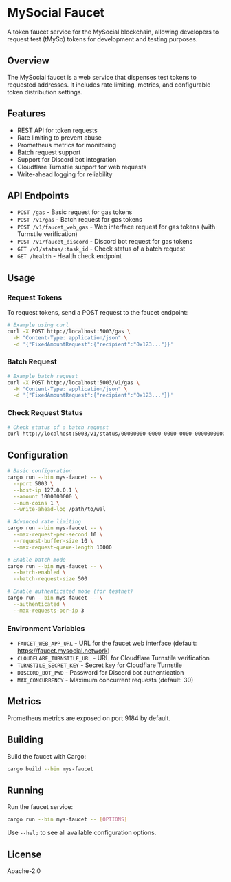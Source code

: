 # MySocial Faucet

A token faucet service for the MySocial blockchain, allowing developers to request test (tMySo) tokens for development and testing purposes.

## Overview

The MySocial faucet is a web service that dispenses test tokens to requested addresses. It includes rate limiting, metrics, and configurable token distribution settings.

## Features

- REST API for token requests
- Rate limiting to prevent abuse
- Prometheus metrics for monitoring
- Batch request support
- Support for Discord bot integration
- Cloudflare Turnstile support for web requests
- Write-ahead logging for reliability

## API Endpoints

- `POST /gas` - Basic request for gas tokens
- `POST /v1/gas` - Batch request for gas tokens
- `POST /v1/faucet_web_gas` - Web interface request for gas tokens (with Turnstile verification)
- `POST /v1/faucet_discord` - Discord bot request for gas tokens
- `GET /v1/status/:task_id` - Check status of a batch request
- `GET /health` - Health check endpoint

## Usage

### Request Tokens

To request tokens, send a POST request to the faucet endpoint:

```bash
# Example using curl
curl -X POST http://localhost:5003/gas \
  -H "Content-Type: application/json" \
  -d '{"FixedAmountRequest":{"recipient":"0x123..."}}'
```

### Batch Request

```bash
# Example batch request
curl -X POST http://localhost:5003/v1/gas \
  -H "Content-Type: application/json" \
  -d '{"FixedAmountRequest":{"recipient":"0x123..."}}'
```

### Check Request Status

```bash
# Check status of a batch request
curl http://localhost:5003/v1/status/00000000-0000-0000-0000-000000000000
```

## Configuration

```bash
# Basic configuration
cargo run --bin mys-faucet -- \
  --port 5003 \
  --host-ip 127.0.0.1 \
  --amount 1000000000 \
  --num-coins 1 \
  --write-ahead-log /path/to/wal

# Advanced rate limiting
cargo run --bin mys-faucet -- \
  --max-request-per-second 10 \
  --request-buffer-size 10 \
  --max-request-queue-length 10000

# Enable batch mode
cargo run --bin mys-faucet -- \
  --batch-enabled \
  --batch-request-size 500

# Enable authenticated mode (for testnet)
cargo run --bin mys-faucet -- \
  --authenticated \
  --max-requests-per-ip 3
```

### Environment Variables

- `FAUCET_WEB_APP_URL` - URL for the faucet web interface (default: https://faucet.mysocial.network)
- `CLOUDFLARE_TURNSTILE_URL` - URL for Cloudflare Turnstile verification
- `TURNSTILE_SECRET_KEY` - Secret key for Cloudflare Turnstile
- `DISCORD_BOT_PWD` - Password for Discord bot authentication
- `MAX_CONCURRENCY` - Maximum concurrent requests (default: 30)

## Metrics

Prometheus metrics are exposed on port 9184 by default.

## Building

Build the faucet with Cargo:

```bash
cargo build --bin mys-faucet
```

## Running

Run the faucet service:

```bash
cargo run --bin mys-faucet -- [OPTIONS]
```

Use `--help` to see all available configuration options.

## License

Apache-2.0 
